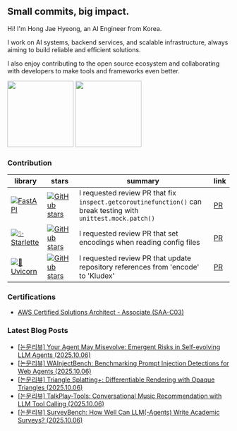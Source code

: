 ## Small commits, big impact.

Hi! I'm Hong Jae Hyeong, an AI Engineer from Korea.

I work on AI systems, backend services, and scalable infrastructure, always aiming to build reliable and efficient solutions.

I also enjoy contributing to the open source ecosystem and collaborating with developers to make tools and frameworks even better.

<a href="https://solved.ac/profile/secrett2633"><img style="height:150px" src="http://mazassumnida.wtf/api/v2/generate_badge?boj=secrett2633"/></a>
<a href="https://github.com/secrett2633"><img style="height:150px" src="https://github-readme-stats.vercel.app/api?username=secrett2633"/></a>

### Contribution
| library | stars | summary | link |
| --- | --- | --- | --- |
| [![FastAPI][fastapi-badge]][fastapi-repo] | [![GitHub stars][fastapi-stars]][fastapi-repo] | I requested review PR that fix `inspect.getcoroutinefunction()` can break testing with `unittest.mock.patch()` | [PR][fastapi-pr] |
| [![✨ Starlette][starlette-badge]][starlette-repo] | [![GitHub stars][starlette-stars]][starlette-repo] | I requested review PR that set encodings when reading config files | [PR][starlette-pr] |
| [![🦄 Uvicorn][uvicorn-badge]][uvicorn-repo] | [![GitHub stars][uvicorn-stars]][uvicorn-repo] | I requested review PR that update repository references from 'encode' to 'Kludex' | [PR][uvicorn-pr] |


### Certifications
- [AWS Certified Solutions Architect - Associate (SAA-C03)][aws-saa-cert]
<!-- References -->

[fastapi-badge]: https://img.shields.io/badge/FastAPI-009688?style=flat-round&logo=fastapi&logoColor=white
[fastapi-repo]: https://github.com/tiangolo/fastapi
[fastapi-stars]: https://img.shields.io/github/stars/tiangolo/fastapi?style=social
[fastapi-pr]: https://github.com/fastapi/fastapi/pull/14022

[starlette-badge]: https://img.shields.io/badge/✨%20Starlette-2D3748?style=flat-round&logoColor=white
[starlette-repo]: https://github.com/Kludex/starlette
[starlette-stars]: https://img.shields.io/github/stars/encode/starlette?style=social
[starlette-pr]: https://github.com/Kludex/starlette/pull/2996

[uvicorn-badge]: https://img.shields.io/badge/🦄%20Uvicorn-4B8BBE?style=flat-round&logoColor=white
[uvicorn-repo]: https://github.com/Kludex/uvicorn
[uvicorn-stars]: https://img.shields.io/github/stars/encode/uvicorn?style=social
[uvicorn-pr]: https://github.com/Kludex/uvicorn/pull/2684

[aws-saa-cert]: https://www.credly.com/badges/ee24ba15-e661-4741-bc4c-46bdaca76e75/public_url

### Latest Blog Posts
- [[논문리뷰] Your Agent May Misevolve: Emergent Risks in Self-evolving LLM Agents (2025.10.06)](https://secrett2633.github.io/ai/review/2025-10-6-Your_Agent_May_Misevolve_Emergent_Risks_in_Self-evolving_LLM_Agents/)
- [[논문리뷰] WAInjectBench: Benchmarking Prompt Injection Detections for Web Agents (2025.10.06)](https://secrett2633.github.io/ai/review/2025-10-6-WAInjectBench_Benchmarking_Prompt_Injection_Detections_for_Web_Agents/)
- [[논문리뷰] Triangle Splatting+: Differentiable Rendering with Opaque Triangles (2025.10.06)](https://secrett2633.github.io/ai/review/2025-10-6-Triangle_Splatting_Differentiable_Rendering_with_Opaque_Triangles/)
- [[논문리뷰] TalkPlay-Tools: Conversational Music Recommendation with LLM Tool Calling (2025.10.06)](https://secrett2633.github.io/ai/review/2025-10-6-TalkPlay-Tools_Conversational_Music_Recommendation_with_LLM_Tool_Calling/)
- [[논문리뷰] SurveyBench: How Well Can LLM(-Agents) Write Academic Surveys? (2025.10.06)](https://secrett2633.github.io/ai/review/2025-10-6-SurveyBench_How_Well_Can_LLM-Agents_Write_Academic_Surveys/)